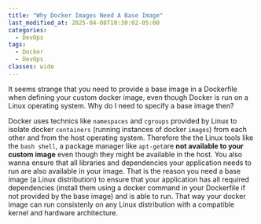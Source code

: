 ```yaml
---
title: "Why Docker Images Need A Base Image"
last_modified_at: 2025-04-08T10:30:02-05:00
categories:
  - DevOps
tags:
  - Docker
  - DevOps
classes: wide
---
```


It seems strange that you need to provide a base image in a Dockerfile when defining your custom docker image, even though 
Docker is run on a Linux operating system. Why do I need to specify a base image then?

Docker uses technics like `namespaces` and `cgroups` provided by Linux to isolate docker `containers` (running instances of docker `images`) from each other and from the host operating system.
Therefore the the Linux tools like the `bash shell`, a package manager like `apt-get`are **not available to your custom image** even though they might be available in the host.
You also wanna ensure that all libraries and dependencies your application needs to run are also available in your image. That is the reason you need a base image (a Linux distribution) to ensure that
your application has all required dependencies (install them using a docker command in your Dockerfile if not provided by the base image) and is able to run.
That way your docker image can run consistenly on any Linux distribution with a compatible kernel and hardware architecture.
